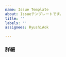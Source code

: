 ```yaml
---
name: Issue Template
about: Issueテンプレートです。
title: ''
labels: ''
assignees: RyushiAok

---
```


### 詳細
